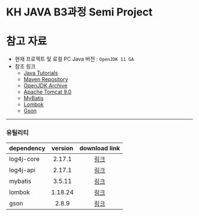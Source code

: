 # KH JAVA B3과정 Semi Project <Onion Talk>

# 참고 자료

- 현재 프로젝트 및 로컬 PC Java 버전 : `OpenJDK 11 GA`
- 참조 링크
  - [Java Tutorials](https://docs.oracle.com/javase/tutorial/java/nutsandbolts/index.html)
  - [Maven Repository](https://mvnrepository.com/)
  - [OpenJDK Archive](https://jdk.java.net/archive/)
  - [Apache Tomcat 9.0](https://tomcat.apache.org/download-90.cgi)
  - [MyBatis](https://mybatis.org/mybatis-3/)
  - [Lombok](https://projectlombok.org/features/)
  - [Gson](https://github.com/google/gson)

---

### 유틸리티

|dependency|version|download link|
|:---|:---:|:---:|
|log4j-core|2.17.1|[링크](https://mvnrepository.com/artifact/org.apache.logging.log4j/log4j-core/2.17.1)|
|log4j-api|2.17.1|[링크](https://mvnrepository.com/artifact/org.apache.logging.log4j/log4j-api/2.17.1)|
|mybatis|3.5.11|[링크](https://mvnrepository.com/artifact/org.mybatis/mybatis/3.5.11)|
|lombok|1.18.24|[링크](https://mvnrepository.com/artifact/org.projectlombok/lombok/1.18.24)|
|gson|2.8.9|[링크](https://mvnrepository.com/artifact/com.google.code.gson/gson/2.8.9)|
